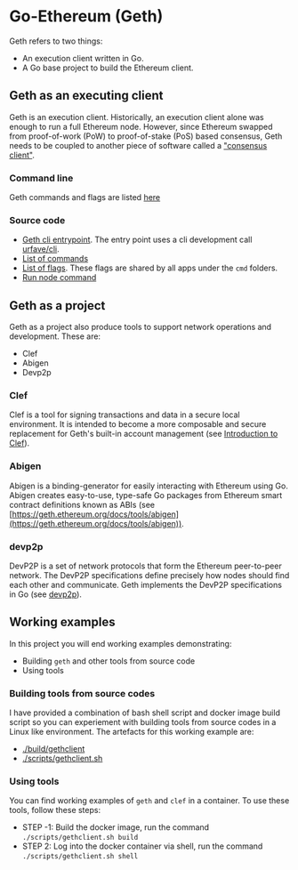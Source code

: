 # Go-Ethereum (Geth)

Geth refers to two things:

* An execution client written in Go.
* A Go base project to build the Ethereum client.


## Geth as an executing client

Geth is an execution client. Historically, an execution client alone was enough to run a full Ethereum node. However, since Ethereum swapped from proof-of-work (PoW) to proof-of-stake (PoS) based consensus, Geth needs to be coupled to another piece of software called a ["consensus client"](https://geth.ethereum.org/docs/getting-started/consensus-clients).

### Command line

Geth commands and flags are listed [here](https://geth.ethereum.org/docs/interface/command-line-options)

### Source code

* [Geth cli entrypoint](https://github.com/ethereum/go-ethereum/blob/de1cecb22e2a18ad70d4cb92bee122f4549c5b79/cmd/geth/main.go#L266). The entry point uses a cli development call [urfave/cli](https://cli.urfave.org/v2/).
* [List of commands](https://github.com/ethereum/go-ethereum/blob/master/cmd/geth/chaincmd.go)
* [List of flags](https://github.com/ethereum/go-ethereum/blob/de1cecb22e2a18ad70d4cb92bee122f4549c5b79/cmd/utils/flags.go#L81). These flags are shared by all apps under the `cmd` folders.
* [Run node command](https://github.com/ethereum/go-ethereum/blob/de1cecb22e2a18ad70d4cb92bee122f4549c5b79/cmd/geth/main.go#L343)

## Geth as a project

Geth as a project also produce tools to support network operations and development. These are:

* Clef
* Abigen
* Devp2p

### Clef

Clef is a tool for signing transactions and data in a secure local environment. It is intended to become a more composable and secure replacement for Geth's built-in account management (see [Introduction to Clef](https://geth.ethereum.org/docs/tools/clef/introduction)).

### Abigen

Abigen is a binding-generator for easily interacting with Ethereum using Go. Abigen creates easy-to-use, type-safe Go packages from Ethereum smart contract definitions known as ABIs (see [https://geth.ethereum.org/docs/tools/abigen](https://geth.ethereum.org/docs/tools/abigen)).

### devp2p

DevP2P is a set of network protocols that form the Ethereum peer-to-peer network. The DevP2P specifications define precisely how nodes should find each other and communicate. Geth implements the DevP2P specifications in Go (see [devp2p](https://geth.ethereum.org/docs/tools/devp2p)).

## Working examples

In this project you will end working examples demonstrating:

* Building `geth` and other tools from source code
* Using tools

### Building tools from source codes

I have provided a combination of bash shell script and docker image build script so you can experiement with building tools from source codes in a Linux like environment. The artefacts for this working example are:

* [./build/gethclient](../build/gethclient)
* [./scripts/gethclient.sh](../scripts/gethclient.sh)

### Using tools

You can find working examples of `geth` and `clef` in a container. To use these tools, follow these steps:

* STEP -1: Build the docker image, run the command `./scripts/gethclient.sh build`
* STEP 2: Log into the docker container via shell, run the command `./scripts/gethclient.sh shell`
